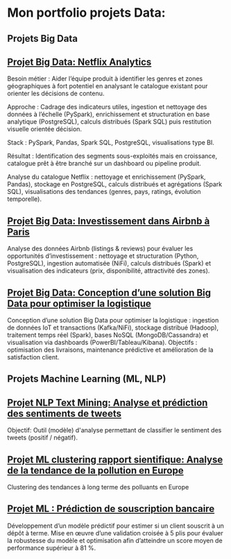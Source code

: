 # Mon portfolio projets Data:

## Projets Big Data

## [Projet Big Data: Netflix Analytics](https://github.com/gbangout/projet-big-data-netflix-analytics.git)
Besoin métier : Aider l’équipe produit à identifier les genres et zones géographiques à fort potentiel en analysant le catalogue existant pour orienter les décisions de contenu.

Approche : Cadrage des indicateurs utiles, ingestion et nettoyage des données à l’échelle (PySpark), enrichissement et structuration en base analytique (PostgreSQL), calculs distribués (Spark SQL) puis restitution visuelle orientée décision.

Stack : PySpark, Pandas, Spark SQL, PostgreSQL, visualisations type BI.

Résultat : Identification des segments sous-exploités mais en croissance, catalogue prêt à être branché sur un dashboard ou pipeline produit.

Analyse du catalogue Netflix : nettoyage et enrichissement (PySpark, Pandas), stockage en PostgreSQL, calculs distribués et agrégations (Spark SQL), visualisations des tendances (genres, pays, ratings, évolution temporelle).

## [Projet Big Data: Investissement dans Airbnb à Paris](https://github.com/gbangout/projet-big-data-investissement-airbnb.git)
Analyse des données Airbnb (listings & reviews) pour évaluer les opportunités d’investissement : nettoyage et structuration (Python, PostgreSQL), ingestion automatisée (NiFi), calculs distribués (Spark) et visualisation des indicateurs (prix, disponibilité, attractivité des zones).

## [Projet Big Data: Conception d’une solution Big Data pour optimiser la logistique](https://github.com/gbangout/gestion-de-projet-big-data-logistics.git)
Conception d’une solution Big Data pour optimiser la logistique : ingestion de données IoT et transactions (Kafka/NiFi), stockage distribué (Hadoop), traitement temps réel (Spark), bases NoSQL (MongoDB/Cassandra) et visualisation via dashboards (PowerBI/Tableau/Kibana). Objectifs : optimisation des livraisons, maintenance prédictive et amélioration de la satisfaction client.

## Projets Machine Learning (ML, NLP)

## [Projet NLP Text Mining: Analyse et prédiction des sentiments de tweets](https://github.com/gbangout/text-mining-sentiment.git)
Objectif: Outil (modèle) d'analyse permettant de classifier le sentiment des tweets (positif / négatif).

## [Projet ML clustering rapport sientifique: Analyse de la tendance de la pollution en Europe](https://www.eionet.europa.eu/etcs/etc-he/products/etc-he-products/etc-he-reports/etc-he-report-2023-8-long-term-trends-of-air-pollutants-at-european-and-national-level-2005-2021)
Clustering des tendances à long terme des polluants en Europe

## [Projet ML : Prédiction de souscription bancaire](https://github.com/gbangout-apziva/term-deposit.git)
Développement d’un modèle prédictif pour estimer si un client souscrit à un dépôt à terme. Mise en œuvre d’une validation croisée à 5 plis pour évaluer la robustesse du modèle et optimisation afin d’atteindre un score moyen de performance supérieur à 81 %.
